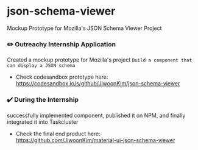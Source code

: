 # json-schema-viewer
Mockup Prototype for Mozilla's JSON Schema Viewer Project 

### :pencil2: Outreachy Internship Application
Created a mockup prototype for Mozilla's project `Build a component that can display a JSON schema`
- Check codesandbox prototype here: https://codesandbox.io/s/github/JiwoonKim/json-schema-viewer

### :heavy_check_mark: During the Internship
successfully implemented component, published it on NPM, and finally integrated it into Taskcluster
- Check the final end product here: https://github.com/JiwoonKim/material-ui-json-schema-viewer
